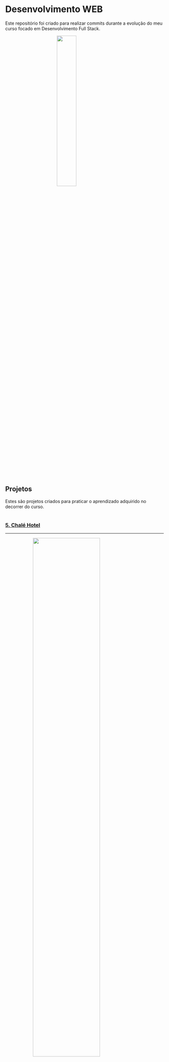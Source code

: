 # Desenvolvimento WEB

Este repositório foi criado para realizar commits durante a evolução do meu curso focado em Desenvolvimento Full Stack.

<img style="display: block; margin-left: auto; margin-right: auto;" src="https://res.cloudinary.com/ddi5agea1/image/upload/v1611672227/Blog%20Assets/web1_cygzgd.gif" alt="" width="35%" height="35%"/><br /><br />


## Projetos

Estes são projetos criados para praticar o aprendizado adquirido no decorrer do curso. <br /><br />

### [5. Chalé Hotel](https://vitteixe.github.io/Dev_WEB/Projetos/projeto-5/)

---

<img style="display: block; margin: 0 auto;" src="https://user-images.githubusercontent.com/89394210/145839219-0abcea29-d0b7-4d7a-b04a-21262d62b3b4.png" width="65%" height="65%" /><br /><br />

### [4. Notícias Cidade](https://vitteixe.github.io/Dev_WEB/Projetos/projeto-4/)

---

<img style="display: block; margin: 0 auto;" src="https://user-images.githubusercontent.com/89394210/145742108-fa6b2e88-01c9-4b61-9043-19a5a512e806.png" width="65%" height="65%" /><br /><br />


### [3. TecBlog](https://vitteixe.github.io/Dev_WEB/Projetos/projeto-3/)

---

<img style="display: block; margin: 0 auto;" src="https://user-images.githubusercontent.com/89394210/143886808-fd715e66-fbcf-48e8-9e3d-8bc4df6f46a9.png" width="65%" height="65%" /><br /><br />


### [2. Modelo Anna Bella](https://vitteixe.github.io/Dev_WEB/Projetos/projeto-2/)

---

<img style="display: block; margin: 0 auto;" src="https://user-images.githubusercontent.com/89394210/143886518-d2e3e370-c391-48e8-a4da-0bf02a6cdf85.png" width="65%" height="65%" /><br /><br />


### [1. Universidade UNES](https://vitteixe.github.io/Dev_WEB/Projetos/Projeto-1/)

---

<img style="display: block; margin: 0 auto;" src="https://user-images.githubusercontent.com/89394210/143885994-1a5d7230-7bce-4001-987d-e315b5133b84.png" width="65%" height="65%" /><br /><br />

